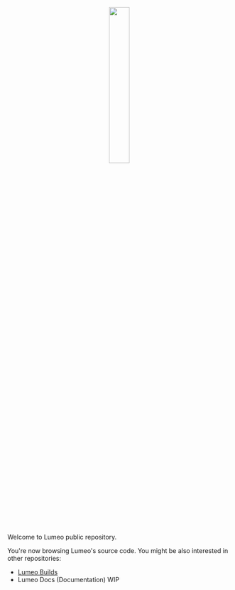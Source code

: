 <p align="center">
  <img src="ι Others\logo\logo 0101.png" width="30%" height="30%"/>
</p>

Welcome to Lumeo public repository.

You're now browsing Lumeo's source code. You might be also interested in other repositories:
* [Lumeo Builds](https://github.com/vitkozel/Lumeo-Builds)
* Lumeo Docs (Documentation) WIP
